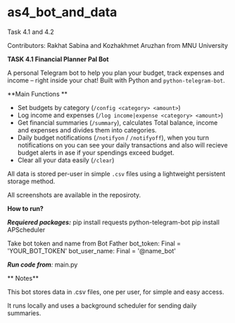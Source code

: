 # as4_bot_and_data
Task 4.1 and 4.2

Contributors: Rakhat Sabina and Kozhakhmet Aruzhan
from MNU University

**TASK 4.1 Financial Planner Pal Bot**

A personal Telegram bot to help you plan your budget, track expenses and income – right inside your chat! Built with Python and `python-telegram-bot`.

**Main Functions **

- Set budgets by category (`/config <category> <amount>`)
-  Log income and expenses (`/log income|expense <category> <amount>`)
-  Get financial summaries (`/summary`), calculates Total balance, income and expenses and divides them into categories.
-  Daily budget notifications (`/notifyon` / `/notifyoff`), when you turn notifications on you can see your daily transactions and also will recieve budget alerts
  in ase if your spendings exceed budget.
-  Clear all your data easily (`/clear`)
  

All data is stored per-user in simple `.csv` files using a lightweight persistent storage method.

All screenshots are available in the reposiroty.

**How to run?**

_**Requiered packages:**_
pip install requests python-telegram-bot 
pip install APScheduler

Take bot token and name from Bot Father
bot_token: Final = 'YOUR_BOT_TOKEN'
bot_user_name: Final = '@name_bot'

_**Run code from**:_
 main.py

** Notes**
 
This bot stores data in .csv files, one per user, for simple and easy access.

It runs locally and uses a background scheduler for sending daily summaries.





 

